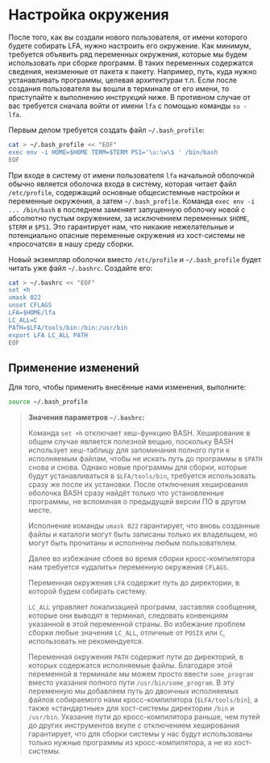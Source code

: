 # Настройка окружения

После того, как вы создали нового пользователя, от имени которого будете собирать LFA, нужно настроить его окружение. Как минимум, требуется объявить ряд переменных окружения, которые мы будем использовать при сборке программ. В таких переменных содержатся сведения, неизменные от пакета к пакету. Например, путь, куда нужно устанавливать программы, целевая архитектураи т.п. Если после создания пользователя вы вошли в терминале от его имени, то приступайте к выполнению инструкций ниже. В противном случае от вас требуется сначала войти от имени `lfa` с помощью команды `su - lfa`.

Первым делом требуется создать файл `~/.bash_profile`:

```bash
cat > ~/.bash_profile << "EOF"
exec env -i HOME=$HOME TERM=$TERM PS1='\u:\w\$ ' /bin/bash
EOF
```

При входе в систему от имени пользователя `lfa` начальной оболочкой обычно является оболочка входа в систему, которая читает файл `/etc/profile`, содержащий основные общесистемные настройки и переменные окружения, а затем `~/.bash_profile`. Команда `exec env -i ... /bin/bash` в последнем заменяет запущенную оболочку новой с абсолютно пустым окружением, за исключением переменных `$HOME`, `$TERM` и `$PS1`. Это гарантирует нам, что никакие нежелательные и потенциально опасные переменные окружения из хост-системы не «просочатся» в нашу среду сборки.

Новый экземпляр оболочки вместо `/etc/profile` и `~/.bash_profile` будет читать уже файл `~/.bashrc`. Создайте его:

```bash
cat > ~/.bashrc << "EOF"
set +h
umask 022
unset CFLAGS
LFA=$HOME/lfa
LC_ALL=C
PATH=$LFA/tools/bin:/bin:/usr/bin
export LFA LC_ALL PATH
EOF
```

## Применение изменений

Для того, чтобы применить внесённые нами изменения, выполните:

```bash
source ~/.bash_profile
```

> **Значения параметров `~/.bashrc`:**
>
> Команда `set +h` отключает хеш-функцию BASH. Хеширование в общем случае является полезной вещью, поскольку BASH использует хеш-таблицу для запоминания полного пути к исполняемым файлам, чтобы не искать путь до программы в `$PATH` снова и снова. Однако новые программы для сборки, которые будут устанавливаться в `$LFA/tools/bin`, требуется использовать сразу же после их установки. После отключения хеширования оболочка BASH сразу найдёт только что установленные программы, не вспоминая о предыдущей версии ПО в другом месте.
>
> Исполнение команды `umask 022` гарантирует, что вновь созданные файлы и каталоги могут быть записаны только их владельцем, но могут быть прочитаны и исполнены любым пользователем.
>
> Далее во избежание сбоев во время сборки кросс-компилятора нам требуется «удалить» переменную окружения `CFLAGS`.
>
> Переменная окружения `LFA` содержит путь до директории, в которой будем собирать систему.
>
> `LC_ALL` управляет локализацией программ, заставляя сообщения, которые они выводят в терминал, следовать конвенциям указанной в этой переменной страны. Во избежание проблем сборки любые значения `LC_ALL`, отличные от `POSIX` или `C`, использовать не рекомендуется.
> 
> Переменная окружения `PATH` содержит пути до директорий, в которых содержатся исполняемые файлы. Благодаря этой переменной в терминале мы можем просто ввести `some_program` вместо указания полного пути `/usr/bin/some_program`. В эту переменную мы добавляем путь до двоичных исполняемых файлов собираемого нами кросс-компилятора (`$LFA/tools/bin`), а также «стандартные» для хост-системы директории `/bin` и `/usr/bin`. Указание пути до кросс-компилятора раньше, чем путей до других инструментов вкупе с отключением хеширования гарантирует, что для сборки системы у нас будут использованы только нужные программы из кросс-компилятора, а не из хост-системы.

